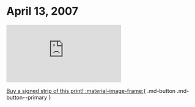 # April 13, 2007

![](https://www.achewood.com/comic.php?date=04132007)

[Buy a signed strip of this print! :material-image-frame:](https://achewood-holiday-pop-up.myshopify.com/products/strip#04132007){ .md-button .md-button--primary }
